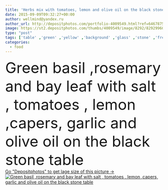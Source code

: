 ```yaml
---
title: 'Herbs mix with tomatoes, lemon and olive oil on the black stone table'
date: 2015-09-09T09:32:27+00:00
author: wellmind@yandex.ru
author_url: http://depositphotos.com/portfolio-4009549.html?ref=64678756
image: https://st2.depositphotos.com/thumbs/4009549/image/8292/82929960/api_thumb_450.jpg?forcejpeg=true
type: "post"
tags: ['table' ,'green' ,'yellow' ,'background' ,'glass' ,'stone' ,'fresh' ,'herb' ,'health' ,'food' ,'cooking' ,'cuisine' ,'preparation' ,'spoon' ,'dish' ,'black' ,'tomato' ,'nutrition' ,'vegetarian' ,'bowl' ,'rosemary' ,'aromatic' ,'garlic' ,'italian' ,'ingredients' ,'plan' ,'basil' ,'lemon' ,'greek' ,'spice' ,'seasoning' ,'twig' ,'salt' ,'photos' ,'vegan' ,'sprig' ,'comida' ,'capers' ,'arka' ,'lebensmittel' ,'alimentos' ,'olive oil' ,'bay leaf' ,'yemek' ,'oliwny' ,'herbs mix with tomatoes' ]
categories: 
  - food
---
```

<div aling="center">
            <font size="60"> Green basil ,rosemary and bay leaf with salt , tomatoes , lemon ,capers, garlic and olive oil on the black stone  table</font>   
</div>
<div>
    <a href='https://depositphotos.com/82929960/stock-photo-herbs-mix-with-tomatoes-lemon.html?ref=64678756' target=_blank > Go "Depositphotos" to get lage size of this picture ->
        <img href='https://depositphotos.com/82929960/stock-photo-herbs-mix-with-tomatoes-lemon.html?ref=64678756' src='https://st2.depositphotos.com/4009549/8292/i/950/depositphotos_82929960-stock-photo-herbs-mix-with-tomatoes-lemon.jpg?forcejpeg=true' alt='Green basil ,rosemary and bay leaf with salt , tomatoes , lemon ,capers, garlic and olive oil on the black stone  table' >
    </a>
</div>
